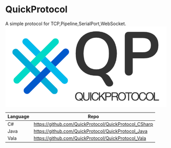 # QuickProtocol
A simple protocol for TCP,Pipeline,SerialPort,WebSocket. 
![Logo](logo_small.png "QuickProtocol")

| Language      | Repo |
| ----------- | ----------- |
| C#      | https://github.com/QuickProtocol/QuickProtocol_CSharp       |
| Java   | https://github.com/QuickProtocol/QuickProtocol_Java        |
| Vala   | https://github.com/QuickProtocol/QuickProtocol_Vala        |
